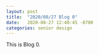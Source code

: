 ```yaml
---
layout: post
title:  "2020/08/27 Blog 0"
date:   2020-08-27 12:40:45 -0700
categories: senior design
---
```

This is Blog 0.
